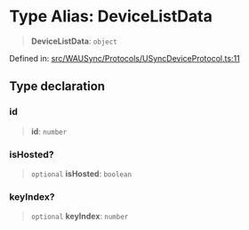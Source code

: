 # Type Alias: DeviceListData

> **DeviceListData**: `object`

Defined in: [src/WAUSync/Protocols/USyncDeviceProtocol.ts:11](https://github.com/Fokusdotid/bail/blob/fcd0cec6f26de1fb545eb2e03fa5c63fbad99d3d/src/WAUSync/Protocols/USyncDeviceProtocol.ts#L11)

## Type declaration

### id

> **id**: `number`

### isHosted?

> `optional` **isHosted**: `boolean`

### keyIndex?

> `optional` **keyIndex**: `number`
